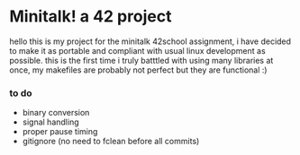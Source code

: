 # Minitalk! a 42 project 

hello this is my project for the minitalk 42school assignment, i have decided to make it as portable and compliant with usual linux development as possible. this is the first time i truly batttled with using many libraries at once, my makefiles are probably not perfect but they are functional :) 


### to do 
- binary conversion
- signal handling
- proper pause timing
- gitignore (no need to fclean before all commits) 


